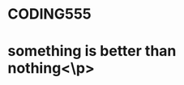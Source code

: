 # CODING555
<!DOUCTYPE>
<HTML>
 <BODY>
   <h1>something is better than nothing<\p>
     </BODY>
     </HTML>
